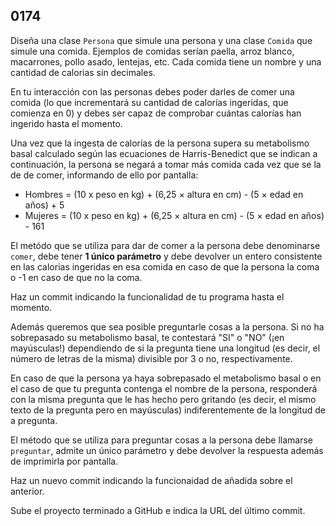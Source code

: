 ## 0174

Diseña una clase `Persona` que simule una persona y una clase `Comida` que simule una comida. Ejemplos de comidas serían paella, arroz blanco, macarrones, pollo asado, lentejas, etc. Cada comida tiene un nombre y una cantidad de calorias sin decimales. 

En tu interacción con las personas debes poder darles de comer una comida (lo que incrementará su cantidad de calorías ingeridas, que comienza en 0) y debes ser capaz de comprobar cuántas calorías han ingerido hasta el momento.

Una vez que la ingesta de calorías de la persona supera su metabolismo basal calculado según las ecuaciones de Harris-Benedict que se indican a continuación, la persona se negará a tomar más comida cada vez que se la de de comer, informando de ello por pantalla:

* Hombres = (10 x peso en kg) + (6,25 × altura en cm) - (5 × edad en años) + 5
* Mujeres = (10 x peso en kg) + (6,25 × altura en cm) - (5 × edad en años) - 161

El metódo que se utiliza para dar de comer a la persona debe denominarse `comer`, debe tener __1 único parámetro__ y debe devolver un entero consistente en las calorias ingeridas en esa comida en caso de que la persona la coma o -1 en caso de que no la coma.

Haz un commit indicando la funcionalidad de tu programa hasta el momento.

Además queremos que sea posible preguntarle cosas a la persona. Si no ha sobrepasado su metabolismo basal, te contestará "SI" o "NO" (¡en mayúsculas!) dependiendo de si la pregunta tiene una longitud (es decir, el número de letras de la misma) divisible por 3 o no, respectivamente. 

En caso de que la persona ya haya sobrepasado el metabolismo basal o en el caso de que tu pregunta contenga el nombre de la persona, responderá con la misma pregunta que le has hecho pero gritando (es decir, el mismo texto de la pregunta pero en mayúsculas) indiferentemente de la longitud de a pregunta.

El método que se utiliza para preguntar cosas a la persona debe llamarse `preguntar`, admite un único parámetro y debe devolver la respuesta además de imprimirla por pantalla.

Haz un nuevo commit indicando la funcionaidad de añadida sobre el anterior.

Sube el proyecto terminado a GitHub e indica la URL del último commit.
